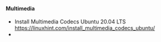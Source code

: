 #### Multimedia
- Install Multimedia Codecs Ubuntu 20.04 LTS https://linuxhint.com/install_multimedia_codecs_ubuntu/
- 
